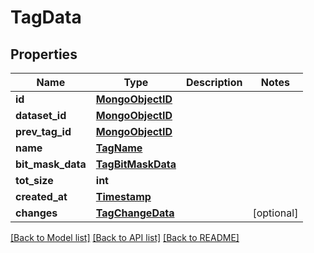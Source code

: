 # TagData

## Properties
Name | Type | Description | Notes
------------ | ------------- | ------------- | -------------
**id** | [**MongoObjectID**](MongoObjectID.md) |  | 
**dataset_id** | [**MongoObjectID**](MongoObjectID.md) |  | 
**prev_tag_id** | [**MongoObjectID**](MongoObjectID.md) |  | 
**name** | [**TagName**](TagName.md) |  | 
**bit_mask_data** | [**TagBitMaskData**](TagBitMaskData.md) |  | 
**tot_size** | **int** |  | 
**created_at** | [**Timestamp**](Timestamp.md) |  | 
**changes** | [**TagChangeData**](TagChangeData.md) |  | [optional] 

[[Back to Model list]](../README.md#documentation-for-models) [[Back to API list]](../README.md#documentation-for-api-endpoints) [[Back to README]](../README.md)

